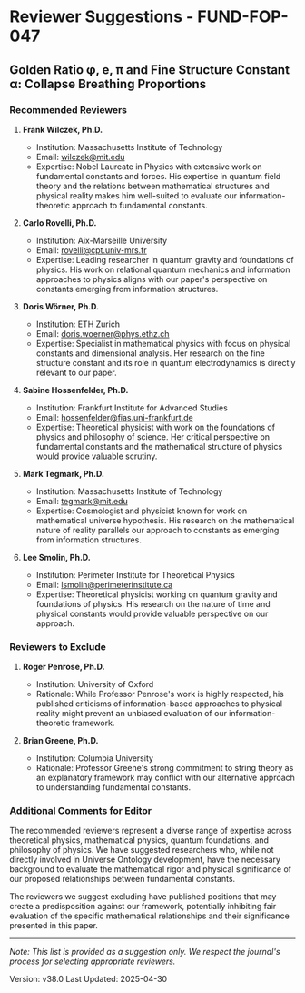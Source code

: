# Reviewer Suggestions - FUND-FOP-047

## Golden Ratio φ, e, π and Fine Structure Constant α: Collapse Breathing Proportions

### Recommended Reviewers

1. **Frank Wilczek, Ph.D.**
   - Institution: Massachusetts Institute of Technology
   - Email: wilczek@mit.edu
   - Expertise: Nobel Laureate in Physics with extensive work on fundamental constants and forces. His expertise in quantum field theory and the relations between mathematical structures and physical reality makes him well-suited to evaluate our information-theoretic approach to fundamental constants.

2. **Carlo Rovelli, Ph.D.**
   - Institution: Aix-Marseille University
   - Email: rovelli@cpt.univ-mrs.fr
   - Expertise: Leading researcher in quantum gravity and foundations of physics. His work on relational quantum mechanics and information approaches to physics aligns with our paper's perspective on constants emerging from information structures.

3. **Doris Wörner, Ph.D.**
   - Institution: ETH Zurich
   - Email: doris.woerner@phys.ethz.ch
   - Expertise: Specialist in mathematical physics with focus on physical constants and dimensional analysis. Her research on the fine structure constant and its role in quantum electrodynamics is directly relevant to our paper.

4. **Sabine Hossenfelder, Ph.D.**
   - Institution: Frankfurt Institute for Advanced Studies
   - Email: hossenfelder@fias.uni-frankfurt.de
   - Expertise: Theoretical physicist with work on the foundations of physics and philosophy of science. Her critical perspective on fundamental constants and the mathematical structure of physics would provide valuable scrutiny.

5. **Mark Tegmark, Ph.D.**
   - Institution: Massachusetts Institute of Technology
   - Email: tegmark@mit.edu
   - Expertise: Cosmologist and physicist known for work on mathematical universe hypothesis. His research on the mathematical nature of reality parallels our approach to constants as emerging from information structures.

6. **Lee Smolin, Ph.D.**
   - Institution: Perimeter Institute for Theoretical Physics
   - Email: lsmolin@perimeterinstitute.ca
   - Expertise: Theoretical physicist working on quantum gravity and foundations of physics. His research on the nature of time and physical constants would provide valuable perspective on our approach.

### Reviewers to Exclude

1. **Roger Penrose, Ph.D.**
   - Institution: University of Oxford
   - Rationale: While Professor Penrose's work is highly respected, his published criticisms of information-based approaches to physical reality might prevent an unbiased evaluation of our information-theoretic framework.

2. **Brian Greene, Ph.D.**
   - Institution: Columbia University
   - Rationale: Professor Greene's strong commitment to string theory as an explanatory framework may conflict with our alternative approach to understanding fundamental constants.

### Additional Comments for Editor

The recommended reviewers represent a diverse range of expertise across theoretical physics, mathematical physics, quantum foundations, and philosophy of physics. We have suggested researchers who, while not directly involved in Universe Ontology development, have the necessary background to evaluate the mathematical rigor and physical significance of our proposed relationships between fundamental constants.

The reviewers we suggest excluding have published positions that may create a predisposition against our framework, potentially inhibiting fair evaluation of the specific mathematical relationships and their significance presented in this paper.

---

*Note: This list is provided as a suggestion only. We respect the journal's process for selecting appropriate reviewers.*

Version: v38.0
Last Updated: 2025-04-30 